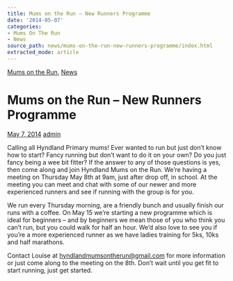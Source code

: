```yaml
---
title: Mums on the Run – New Runners Programme
date: '2014-05-07'
categories:
- Mums On The Run
- News
source_path: news/mums-on-the-run-new-runners-programme/index.html
extracted_mode: article
---
```

[Mums on the Run](category/mums-on-the-run/), [News](/news/)

# Mums on the Run – New Runners Programme

[May 7, 2014](/news/mums-on-the-run-new-runners-programme/) [admin](author/admin/)

Calling all Hyndland Primary mums! Ever wanted to run but just don’t know how to start? Fancy running but don’t want to do it on your own? Do you just fancy being a wee bit fitter? If the answer to any of those questions is yes, then come along and join Hyndland Mums on the Run. We’re having a meeting on Thursday May 8th at 9am, just after drop off, in school. At the meeting you can meet and chat with some of our newer and more experienced runners and see if running with the group is for you.

We run every Thursday morning, are a friendly bunch and usually finish our runs with a coffee. On May 15 we’re starting a new programme which is ideal for beginners – and by beginners we mean those of you who think you can’t run, but you could walk for half an hour. We’d also love to see you if you’re a more experienced runner as we have ladies training for 5ks, 10ks and half marathons.

Contact Louise at [hyndlandmumsontherun@gmail.com](mailto:hyndlandmumsontherun@gmail.com) for more information or just come along to the meeting on the 8th. Don’t wait until you get fit to start running, just get started.
